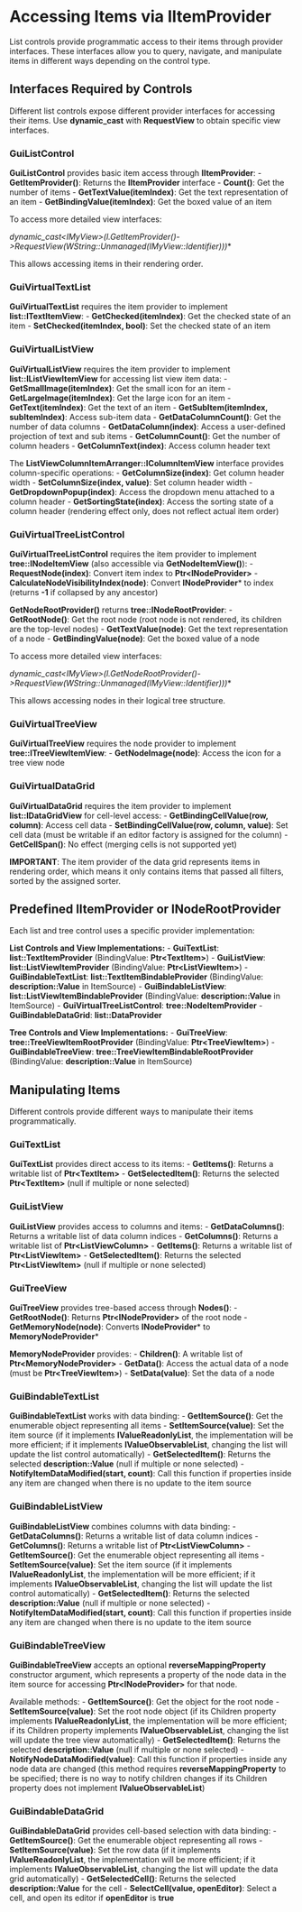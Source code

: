 # Accessing Items via IItemProvider

List controls provide programmatic access to their items through provider interfaces. These interfaces allow you to query, navigate, and manipulate items in different ways depending on the control type.

## Interfaces Required by Controls

Different list controls expose different provider interfaces for accessing their items. Use **dynamic_cast** with **RequestView** to obtain specific view interfaces.

### GuiListControl

**GuiListControl** provides basic item access through **IItemProvider**: - **GetItemProvider()**: Returns the **IItemProvider** interface - **Count()**: Get the number of items - **GetTextValue(itemIndex)**: Get the text representation of an item - **GetBindingValue(itemIndex)**: Get the boxed value of an item

To access more detailed view interfaces:

**dynamic_cast\<IMyView*\>(l.GetItemProvider()-\>RequestView(WString::Unmanaged(IMyView::Identifier)))**

This allows accessing items in their rendering order.

### GuiVirtualTextList

**GuiVirtualTextList** requires the item provider to implement **list::ITextItemView**: - **GetChecked(itemIndex)**: Get the checked state of an item - **SetChecked(itemIndex, bool)**: Set the checked state of an item

### GuiVirtualListView

**GuiVirtualListView** requires the item provider to implement **list::IListViewItemView** for accessing list view item data: - **GetSmallImage(itemIndex)**: Get the small icon for an item - **GetLargeImage(itemIndex)**: Get the large icon for an item - **GetText(itemIndex)**: Get the text of an item - **GetSubItem(itemIndex, subItemIndex)**: Access sub-item data - **GetDataColumnCount()**: Get the number of data columns - **GetDataColumn(index)**: Access a user-defined projection of text and sub items - **GetColumnCount()**: Get the number of column headers - **GetColumnText(index)**: Access column header text

The **ListViewColumnItemArranger::IColumnItemView** interface provides column-specific operations: - **GetColumnSize(index)**: Get column header width - **SetColumnSize(index, value)**: Set column header width - **GetDropdownPopup(index)**: Access the dropdown menu attached to a column header - **GetSortingState(index)**: Access the sorting state of a column header (rendering effect only, does not reflect actual item order)

### GuiVirtualTreeListControl

**GuiVirtualTreeListControl** requires the item provider to implement **tree::INodeItemView** (also accessible via **GetNodeItemView()**): - **RequestNode(index)**: Convert item index to **Ptr\<INodeProvider\>** - **CalculateNodeVisibilityIndex(node)**: Convert **INodeProvider*** to index (returns **-1** if collapsed by any ancestor)

**GetNodeRootProvider()** returns **tree::INodeRootProvider**: - **GetRootNode()**: Get the root node (root node is not rendered, its children are the top-level nodes) - **GetTextValue(node)**: Get the text representation of a node - **GetBindingValue(node)**: Get the boxed value of a node

To access more detailed view interfaces:

**dynamic_cast\<IMyView*\>(l.GetNodeRootProvider()-\>RequestView(WString::Unmanaged(IMyView::Identifier)))**

This allows accessing nodes in their logical tree structure.

### GuiVirtualTreeView

**GuiVirtualTreeView** requires the node provider to implement **tree::ITreeViewItemView**: - **GetNodeImage(node)**: Access the icon for a tree view node

### GuiVirtualDataGrid

**GuiVirtualDataGrid** requires the item provider to implement **list::IDataGridView** for cell-level access: - **GetBindingCellValue(row, column)**: Access cell data - **SetBindingCellValue(row, column, value)**: Set cell data (must be writable if an editor factory is assigned for the column) - **GetCellSpan()**: No effect (merging cells is not supported yet)

**IMPORTANT**: The item provider of the data grid represents items in rendering order, which means it only contains items that passed all filters, sorted by the assigned sorter.

## Predefined IItemProvider or INodeRootProvider

Each list and tree control uses a specific provider implementation:

**List Controls and View Implementations:** - **GuiTextList**: **list::TextItemProvider** (BindingValue: **Ptr\<TextItem\>**) - **GuiListView**: **list::ListViewItemProvider** (BindingValue: **Ptr\<ListViewItem\>**) - **GuiBindableTextList**: **list::TextItemBindableProvider** (BindingValue: **description::Value** in ItemSource) - **GuiBindableListView**: **list::ListViewItemBindableProvider** (BindingValue: **description::Value** in ItemSource) - **GuiVirtualTreeListControl**: **tree::NodeItemProvider** - **GuiBindableDataGrid**: **list::DataProvider**

**Tree Controls and View Implementations:** - **GuiTreeView**: **tree::TreeViewItemRootProvider** (BindingValue: **Ptr\<TreeViewItem\>**) - **GuiBindableTreeView**: **tree::TreeViewItemBindableRootProvider** (BindingValue: **description::Value** in ItemSource)

## Manipulating Items

Different controls provide different ways to manipulate their items programmatically.

### GuiTextList

**GuiTextList** provides direct access to its items: - **GetItems()**: Returns a writable list of **Ptr\<TextItem\>** - **GetSelectedItem()**: Returns the selected **Ptr\<TextItem\>** (null if multiple or none selected)

### GuiListView

**GuiListView** provides access to columns and items: - **GetDataColumns()**: Returns a writable list of data column indices - **GetColumns()**: Returns a writable list of **Ptr\<ListViewColumn\>** - **GetItems()**: Returns a writable list of **Ptr\<ListViewItem\>** - **GetSelectedItem()**: Returns the selected **Ptr\<ListViewItem\>** (null if multiple or none selected)

### GuiTreeView

**GuiTreeView** provides tree-based access through **Nodes()**: - **GetRootNode()**: Returns **Ptr\<INodeProvider\>** of the root node - **GetMemoryNode(node)**: Converts **INodeProvider*** to **MemoryNodeProvider***

**MemoryNodeProvider** provides: - **Children()**: A writable list of **Ptr\<MemoryNodeProvider\>** - **GetData()**: Access the actual data of a node (must be **Ptr\<TreeViewItem\>**) - **SetData(value)**: Set the data of a node

### GuiBindableTextList

**GuiBindableTextList** works with data binding: - **GetItemSource()**: Get the enumerable object representing all items - **SetItemSource(value)**: Set the item source (if it implements **IValueReadonlyList**, the implementation will be more efficient; if it implements **IValueObservableList**, changing the list will update the list control automatically) - **GetSelectedItem()**: Returns the selected **description::Value** (null if multiple or none selected) - **NotifyItemDataModified(start, count)**: Call this function if properties inside any item are changed when there is no update to the item source

### GuiBindableListView

**GuiBindableListView** combines columns with data binding: - **GetDataColumns()**: Returns a writable list of data column indices - **GetColumns()**: Returns a writable list of **Ptr\<ListViewColumn\>** - **GetItemSource()**: Get the enumerable object representing all items - **SetItemSource(value)**: Set the item source (if it implements **IValueReadonlyList**, the implementation will be more efficient; if it implements **IValueObservableList**, changing the list will update the list control automatically) - **GetSelectedItem()**: Returns the selected **description::Value** (null if multiple or none selected) - **NotifyItemDataModified(start, count)**: Call this function if properties inside any item are changed when there is no update to the item source

### GuiBindableTreeView

**GuiBindableTreeView** accepts an optional **reverseMappingProperty** constructor argument, which represents a property of the node data in the item source for accessing **Ptr\<INodeProvider\>** for that node.

Available methods: - **GetItemSource()**: Get the object for the root node - **SetItemSource(value)**: Set the root node object (if its Children property implements **IValueReadonlyList**, the implementation will be more efficient; if its Children property implements **IValueObservableList**, changing the list will update the tree view automatically) - **GetSelectedItem()**: Returns the selected **description::Value** (null if multiple or none selected) - **NotifyNodeDataModified(value)**: Call this function if properties inside any node data are changed (this method requires **reverseMappingProperty** to be specified; there is no way to notify children changes if its Children property does not implement **IValueObservableList**)

### GuiBindableDataGrid

**GuiBindableDataGrid** provides cell-based selection with data binding: - **GetItemSource()**: Get the enumerable object representing all rows - **SetItemSource(value)**: Set the row data (if it implements **IValueReadonlyList**, the implementation will be more efficient; if it implements **IValueObservableList**, changing the list will update the data grid automatically) - **GetSelectedCell()**: Returns the selected **description::Value** for the cell - **SelectCell(value, openEditor)**: Select a cell, and open its editor if **openEditor** is **true**


